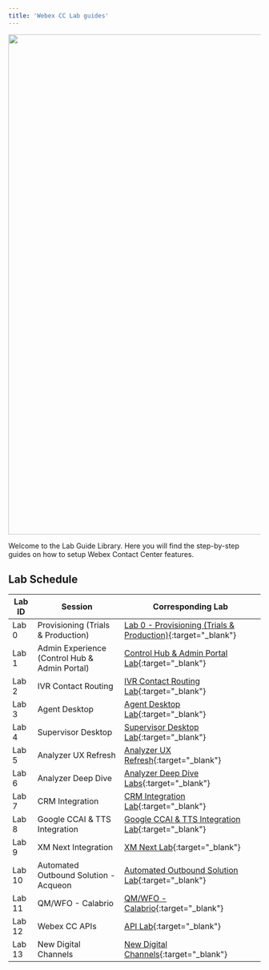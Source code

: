 ```yaml
---
title: 'Webex CC Lab guides'
---
```


<img align="middle" src="../images/12_51_47.jpg" width="1000" />


Welcome to the Lab Guide Library. Here you will find the step-by-step guides on how to setup Webex Contact Center features.



## Lab Schedule

| Lab ID     | Session                                | Corresponding Lab                                                                                      
| ---------- | -------------------------------------- | --------------------------------------------------------------------------------------------- 
| Lab 0 | Provisioning (Trials & Production)	  | [Lab 0 - Provisioning (Trials & Production)](CH.md){:target="\_blank"}                               
| Lab 1 | Admin Experience (Control Hub & Admin Portal)	  | [Control Hub & Admin Portal Lab](CH.md){:target="\_blank"}                               
| Lab 2 | IVR Contact Routing         | [IVR Contact Routing Lab](IVR.md){:target="\_blank"}                                      
| Lab 3 | Agent Desktop               | [Agent Desktop Lab](AgentSupervisor.md){:target="\_blank"}
| Lab 4 | Supervisor Desktop               | [Supervisor Desktop Lab](AgentSupervisor.md){:target="\_blank"}
| Lab 5 | Analyzer UX Refresh               | [Analyzer UX Refresh](AgentSupervisor.md){:target="\_blank"}
| Lab 6 | Analyzer Deep Dive        | [Analyzer Deep Dive Labs](Analyzer.md){:target="\_blank"}                  
| Lab 7 | CRM Integration                | [CRM Integration Lab](CRM.md){:target="\_blank"}  
| Lab 8 | Google CCAI & TTS Integration                | [Google CCAI & TTS Integration Lab](CCAI.md){:target="\_blank"} 
| Lab 9 | XM Next Integration               | [XM Next Lab](WxM.md){:target="\_blank"}  
| Lab 10 | Automated Outbound Solution - Acqueon               | [Automated Outbound Solution Lab](WxM.md){:target="\_blank"}  
| Lab 11 | QM/WFO - Calabrio               | [QM/WFO - Calabrio](WxM.md){:target="\_blank"}  
| Lab 12 | Webex CC APIs                        | [API Lab](APIs.md){:target="\_blank"} 
| Lab 13 | New Digital Channels               | [New Digital Channels](WxM.md){:target="\_blank"}  

